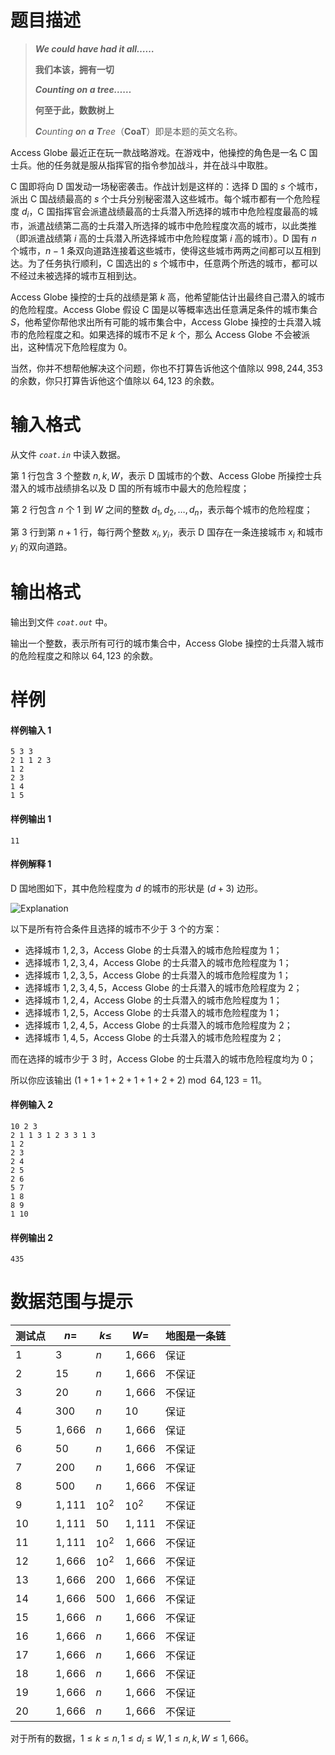 
# 题目描述

> ***We could have had it all……***
>
> **我们本该，拥有一切**
>
> ***Counting on a tree……***
>
> **何至于此，数数树上**
>
> ***C**ounting **o**n **a** **T**ree*（**CoaT**）即是本题的英文名称。

Access Globe 最近正在玩一款战略游戏。在游戏中，他操控的角色是一名 C 国士兵。他的任务就是服从指挥官的指令参加战斗，并在战斗中取胜。

C 国即将向 D 国发动一场秘密袭击。作战计划是这样的：选择 D 国的 $s$ 个城市，派出 C 国战绩最高的 $s$ 个士兵分别秘密潜入这些城市。每个城市都有一个危险程度 $d_i$，C 国指挥官会派遣战绩最高的士兵潜入所选择的城市中危险程度最高的城市，派遣战绩第二高的士兵潜入所选择的城市中危险程度次高的城市，以此类推（即派遣战绩第 $i$ 高的士兵潜入所选择城市中危险程度第 $i$ 高的城市）。D 国有 $n$ 个城市，$n − 1$ 条双向道路连接着这些城市，使得这些城市两两之间都可以互相到达。为了任务执行顺利，C 国选出的 $s$ 个城市中，任意两个所选的城市，都可以不经过未被选择的城市互相到达。

Access Globe 操控的士兵的战绩是第 $k$ 高，他希望能估计出最终自己潜入的城市的危险程度。Access Globe 假设 C 国是以等概率选出任意满足条件的城市集合 $S$，他希望你帮他求出所有可能的城市集合中，Access Globe 操控的士兵潜入城市的危险程度之和。如果选择的城市不足 $k$ 个，那么 Access Globe 不会被派出，这种情况下危险程度为 $0$。

当然，你并不想帮他解决这个问题，你也不打算告诉他这个值除以 $998, 244, 353$ 的余数，你只打算告诉他这个值除以 $64,123$ 的余数。

# 输入格式

从文件 *`coat.in`* 中读入数据。

第 $1$ 行包含 $3$ 个整数 $n, k, W$，表示 D 国城市的个数、Access Globe 所操控士兵潜入的城市战绩排名以及 D 国的所有城市中最大的危险程度；

第 $2$ 行包含 $n$ 个 $1$ 到 $W$ 之间的整数 $d_1, d_2 ,\dots , d_n$，表示每个城市的危险程度；

第 $3$ 行到第 $n + 1$ 行，每行两个整数 $x_i , y_i$，表示 D 国存在一条连接城市 $x_i$ 和城市 $y_i$ 的双向道路。

# 输出格式

输出到文件 *`coat.out`* 中。

输出一个整数，表示所有可行的城市集合中，Access Globe 操控的士兵潜入城市的危险程度之和除以 $64,123$ 的余数。

# 样例

#### 样例输入 1

```plain
5 3 3
2 1 1 2 3
1 2
2 3
1 4
1 5
```

#### 样例输出 1

```plain
11
```

#### 样例解释 1

D 国地图如下，其中危险程度为 $d$ 的城市的形状是 $(d + 3)$ 边形。

![Explanation](source/guoj/1004/img/aHR0cHM6Ly9sb2ouYWMvcHJvYmxlbS8xL3Rlc3RkYXRhL2Rvd25sb2FkL1QzRXhwbGFpbi5wbmc=.png)

以下是所有符合条件且选择的城市不少于 $3$ 个的方案：

+ 选择城市 $1, 2, 3$，Access Globe 的士兵潜入的城市危险程度为 $1$；
+ 选择城市 $1, 2, 3, 4$，Access Globe 的士兵潜入的城市危险程度为 $1$；
+ 选择城市 $1, 2, 3, 5$，Access Globe 的士兵潜入的城市危险程度为 $1$；
+ 选择城市 $1, 2, 3, 4, 5$，Access Globe 的士兵潜入的城市危险程度为 $2$；
+ 选择城市 $1, 2, 4$，Access Globe 的士兵潜入的城市危险程度为 $1$；
+ 选择城市 $1, 2, 5$，Access Globe 的士兵潜入的城市危险程度为 $1$；
+ 选择城市 $1, 2, 4, 5$，Access Globe 的士兵潜入的城市危险程度为 $2$；
+ 选择城市 $1, 4, 5$，Access Globe 的士兵潜入的城市危险程度为 $2$；

而在选择的城市少于 $3$ 时，Access Globe 的士兵潜入的城市危险程度均为 $0$；

所以你应该输出 $(1 + 1 + 1 + 2 + 1 + 1 + 2 + 2) \bmod 64, 123 = 11$。

#### 样例输入 2

```plain
10 2 3
2 1 1 3 1 2 3 3 1 3
1 2
2 3
2 4
2 5
2 6
5 7
1 8
8 9
1 10
```

#### 样例输出 2

```plain
435
```

# 数据范围与提示

<!-- BEGIN: Migrated markdown table -->

| 测试点 | $n=$ | $k\leq$ | $W=$ | 地图是一条链 |
|-|-|-|-|-|
| $1$ | $3$ | $n$ | $1,666$ | 保证 |
| $2$ | $15$ | $n$ | $1,666$ | 不保证 |
| $3$ | $20$ | $n$ | $1,666$ | 不保证 |
| $4$ | $300$ | $n$ | $10$ | 保证 |
| $5$ | $1,666$ | $n$ | $1,666$ | 保证 |
| $6$ | $50$ | $n$ | $1,666$ | 不保证 |
| $7$ | $200$ | $n$ | $1,666$ | 不保证 |
| $8$ | $500$ | $n$ | $1,666$ | 不保证 |
| $9$ | $1,111$ | $10^2$ | $10^2$ | 不保证 |
| $10$ | $1,111$ | $50$ | $1,111$ | 不保证 |
| $11$ | $1,111$ | $10^2$ | $1,666$ | 不保证 |
| $12$ | $1,666$ | $10^2$ | $1,666$ | 不保证 |
| $13$ | $1,666$ | $200$ | $1,666$ | 不保证 |
| $14$ | $1,666$ | $500$ | $1,666$ | 不保证 |
| $15$ | $1,666$ | $n$ | $1,666$ | 不保证 |
| $16$ | $1,666$ | $n$ | $1,666$ | 不保证 |
| $17$ | $1,666$ | $n$ | $1,666$ | 不保证 |
| $18$ | $1,666$ | $n$ | $1,666$ | 不保证 |
| $19$ | $1,666$ | $n$ | $1,666$ | 不保证 |
| $20$ | $1,666$ | $n$ | $1,666$ | 不保证 |

<!-- Migrated from original HTML table:
<table class="ui celled center aligned table"><thead><th>测试点</th><th>$n=$ </th><th>$k\leq$ </th><th>$W=$ </th><th>地图是一条链</th></thead><tr><td>$1$ </td><td>$3$ </td><td rowspan="8">$n$ </td><td rowspan="3">$1,666$ </td><td>保证</td></tr><tr><td>$2$ </td><td>$15$ </td><td rowspan="2">不保证</td></tr><tr><td>$3$ </td><td>$20$ </td></tr><tr><td>$4$ </td><td>$300$ </td><td>$10$ </td><td rowspan="2">保证</td></tr><tr><td>$5$ </td><td>$1,666$ </td><td rowspan="4">$1,666$ </td></tr><tr><td>$6$ </td><td>$50$ </td><td rowspan="15">不保证</td></tr><tr><td>$7$ </td><td>$200$ </td></tr><tr><td>$8$ </td><td>$500$ </td></tr><tr><td>$9$ </td><td rowspan="3">$1,111$ </td><td>$10^2$ </td><td>$10^2$ </td></tr><tr><td>$10$ </td><td>$50$ </td><td>$1,111$ </td></tr><tr><td>$11$ </td><td rowspan="2">$10^2$ </td><td rowspan="10">$1,666$ </td></tr><tr><td>$12$ </td><td rowspan="9">$1,666$ </td></tr><tr><td>$13$ </td><td>$200$ </td></tr><tr><td>$14$ </td><td>$500$ </td></tr><tr><td>$15$ </td><td rowspan="6">$n$ </td></tr><tr><td>$16$ </td></tr><tr><td>$17$ </td></tr><tr><td>$18$ </td></tr><tr><td>$19$ </td></tr><tr><td>$20$ </td></tr></table>
-->

<!-- END: Migrated markdown table -->

对于所有的数据，$1 \leq k \leq n, 1 \leq d_i \leq W, 1\leq n, k, W \leq 1, 666$。

